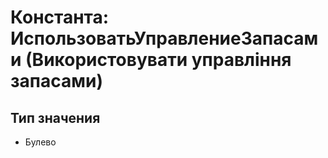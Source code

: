 ﻿# Константа: ИспользоватьУправлениеЗапасами (Використовувати управління запасами)

## Тип значения

- Булево

